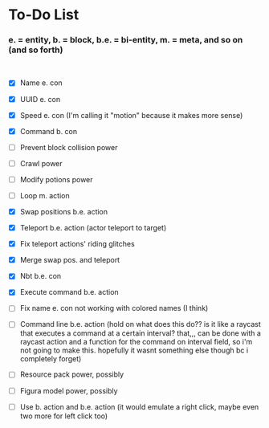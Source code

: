 # To-Do List
### e. = entity, b. = block, b.e. = bi-entity, m. = meta, and so on (and so forth)
<br>

- [x] Name e. con

- [x] UUID e. con

- [x] Speed e. con (I'm calling it "motion" because it makes more sense)

- [x] Command b. con

- [ ] Prevent block collision power

- [ ] Crawl power

- [ ] Modify potions power

- [ ] Loop m. action

- [x] Swap positions b.e. action

- [x] Teleport b.e. action (actor teleport to target)

- [x] Fix teleport actions' riding glitches

- [x] Merge swap pos. and teleport

- [x] Nbt b.e. con 

- [x] Execute command b.e. action

- [ ] Fix name e. con not working with colored names (I think)

- [ ] Command line b.e. action (hold on what does this do?? is it like a raycast that executes a command at a certain interval? that,,, can be done with a raycast action and a function for the command on interval field, so i'm not going to make this. hopefully it wasnt something else though bc i completely forget)

- [ ] Resource pack power, possibly

- [ ] Figura model power, possibly

- [ ] Use b. action and b.e. action (it would emulate a right click, maybe even two more for left click too)
